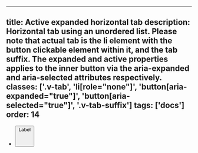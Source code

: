 <!--
 *              © 2025 Visa
 *
 * Licensed under the Apache License, Version 2.0 (the "License");
 * you may not use this file except in compliance with the License.
 * You may obtain a copy of the License at
 *
 *         http://www.apache.org/licenses/LICENSE-2.0
 *
 * Unless required by applicable law or agreed to in writing, software
 * distributed under the License is distributed on an "AS IS" BASIS,
 * WITHOUT WARRANTIES OR CONDITIONS OF ANY KIND, either express or implied.
 * See the License for the specific language governing permissions and
 * limitations under the License.
 *
 -->
---
title: Active expanded horizontal tab 
description: Horizontal tab using an unordered list. Please note that actual tab is the li element with the button clickable element within it, and the tab suffix. The expanded and active properties applies to the inner button via the aria-expanded and aria-selected attributes respectively. 
classes: ['.v-tab', 'li[role="none"]', 'button[aria-expanded="true"]', 'button[aria-selected="true"]', '.v-tab-suffix']
tags: ['docs']
order: 14
---

<ul class="v-tabs v-tabs-horizontal" role="tablist">
  <li class="v-tab" role="none">
    <button aria-expanded="true" aria-selected="true" class="v-button v-button-large v-button-tertiary" role="tab">
      Label
      <svg aria-hidden="true" class="v-icon v-icon-visa v-icon-tiny v-tab-suffix" focusable="false" viewbox="0 0 16 16">
        <use href="#visa-chevron-up-tiny">
        </use>
      </svg>
    </button>
  </li>
</ul>
